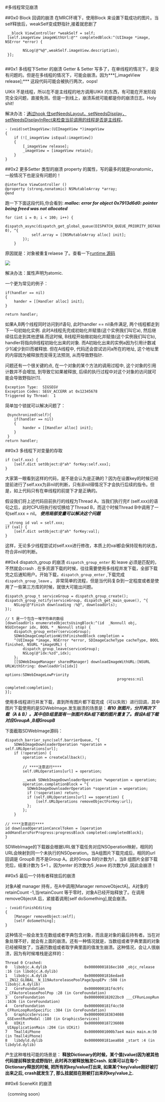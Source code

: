 

#多线程常见崩溃

##0x0 Block 回调的崩溃
在MRC环境下，使用Block 来设置下载成功的图片。当self释放后，weakSelf变成野指针,接着就悲剧了

```
 __block ViewController *weakSelf = self;
 [self.imageView imageWithUrl:@"" completedBlock:^(UIImage *image, NSError *error) {
        
        NSLog(@"%@",weakSelf.imageView.description);
 }];
 
```

##0x1 多线程下Setter 的崩溃
Getter & Setter 写多了，在单线程的情况下，是没有问题的。但是在多线程的情况下，可能会崩溃。因为***[_imageView release];*** 这段代码可能会被执行两次，oops!

UIKit 不是线程，所以在不是主线程的地方调用UIKit 的东西，有可能在开发阶段完全没问题，直接免测。但是一到线上，崩溃系统可能都是你的崩溃日志。Holy shit!

解决办法：[通过hook 住setNeedsLayout，setNeedsDisplay，setNeedsDisplayInRect来检查当前调用的线程是否是主线程](https://gist.github.com/steipete/5664345)。


```
- (void)setImageView:(UIImageView *)imageView
{
    if (![_imageView isEqual:imageView])
    {
        [_imageView release];
        _imageView = [imageView retain];
    }
}

```


##0x2 更多Setter 类型的崩溃
property 的属性，写的最多的就是nonatomic，一般情况下也是没有问题的！

```
@interface ViewController ()
@property (strong,nonatomic) NSMutableArray *array;
@end

```

跑一下下面这段代码,你会看到:
***malloc: error for object 0x7913d6d0: pointer being freed was not allocated***

```
for (int i = 0; i < 100; i++) {
        dispatch_async(dispatch_get_global_queue(DISPATCH_QUEUE_PRIORITY_DEFAULT, 0), ^{
            self.array = [[NSMutableArray alloc] init];
        });
    }    
```

原因就是：对象被重复relaese 了。查看一下[runtime 源码](https://github.com/opensource-apple/objc4/blob/master/runtime/objc-accessors.mm)

![](./1.png)

解决办法：属性声明为atomic.

一个更为常见的例子：

```
if(handler == nil)
{
	hander = [[Handler alloc] init];
}

return handler;
```

如果A,B两个线程同时访问到if语句, 此时handler == nil条件满足, 两个线程都走到下一句初始化实例.
此时A线程先完成初始化并赋值(这个实例我们叫它a), 然后继续往后走到其他逻辑.而这时候, B线程开始做初始化并赋值(这个实例我们叫它b), handler将指向B线程初始化出来的对象. 而A初始化出来的实例a因为引用计数减少1(减少到0)而被释放. 但在A线程中, 代码还会尝试访问a所在的地址, 这个地址里的内容因为被释放而变得无法预测, 从而导致野指针.

问题还有一个很关键的点, 在一个对象的某个方法的调用过程中, 这个对象的引用计数并不会增加, 到导致它如果被释放, 后续的执行过程中对这个对象的访问就可能会导致野指针[1].

```
Exception Type:  SIGSEGV
Exception Codes: SEGV_ACCERR at 0x12345678
Triggered by Thread:  1
```

简单加个锁就可以解决问题了：

```
 @synchronized(self){
 	if(handler == nil)
	{
		hander = [[Handler alloc] init];
	}
 }
return handler;
```


##0x3 多线程下对变量的存取
```
if (self.xxx) {
    [self.dict setObject:@"ah" forKey:self.xxx];
}
```

大家第一眼看到这样的代码，是不是会认为是正确的？因为在设置key的时候已经提前进行了self.xxx为非nil的判断，只有非nil得情况下才会执行后续的指令。但是，如上代码只有在单线程的前提下才是正确的。

假设我们将上述代码目前执行的线程为Thread A，当我们执行完if (self.xxx)的语句之后，此时CPU将执行权切换给了Thread B，而这个时候Thread B中调用了一句self.xxx = nil。 ***使用局部变量可以解决这个问题***

```
__strong id val = self.xxx;
if (val) {
    [self.dict setObject:@"ah" forKey:val];
}
```

这样，无论多少线程尝试对self.xxx进行修改，本质上的val都会保持现有的状态，符合非nil的判断。

##0x4 dispatch_group 的崩溃
```dispatch_group_enter``` 和 leave 必须是匹配的，不然就会crash . 在多资源下载的时候，往往需要使用多线程并发下载，全部下载完之后通知用户。开始下载，```dispatch_group_enter``` ,下载完成```dispatch_group_leave``` 。 非常简单的流程，但是当代码复杂到一定程度或者是使用了一些第三方库的时候，就很大可能出问题。


```
dispatch_group_t serviceGroup = dispatch_group_create();
dispatch_group_notify(serviceGroup, dispatch_get_main_queue(), ^{
    NSLog(@"Finish downloading :%@", downloadUrls);
});

// t 是一个包含一堆字符串的数组 
[downloadUrls enumerateObjectsUsingBlock:^(id  _Nonnull obj, NSUInteger idx, BOOL * _Nonnull stop) {
    dispatch_group_enter(serviceGroup);
    SDWebImageCompletionWithFinishedBlock completion =
    ^(UIImage *image, NSError *error, SDImageCacheType cacheType, BOOL finished, NSURL *imageURL) {
        dispatch_group_leave(serviceGroup);
        NSLog(@"idx:%zd",idx);
    };
    [[SDWebImageManager sharedManager] downloadImageWithURL:[NSURL URLWithString: downloadUrls[idx]]
                                                    options:SDWebImageLowPriority
                                                   progress:nil
                                                  completed:completion];
}];
```

使用多线程进行并发下载，直到所有图片都下载完成（可以失败）进行回调，其中图片下载使用的是SDWebImage.发生崩溃的场景是：***有10 张图片，分开两次下载（A & B）。其中在B组里面有一张图片和A组下载的图片重复了。假设A组下载对应GroupA ,B组GroupB***


下面截取SDWebImage源码：

```
dispatch_barrier_sync(self.barrierQueue, ^{
    SDWebImageDownloaderOperation *operation = self.URLOperations[url];
    if (!operation) {
        operation = createCallback();

        // ****注意这行****
        self.URLOperations[url] = operation;

        __weak SDWebImageDownloaderOperation *woperation = operation;
        operation.completionBlock = ^{
          SDWebImageDownloaderOperation *soperation = woperation;
          if (!soperation) return;
          if (self.URLOperations[url] == soperation) {
              [self.URLOperations removeObjectForKey:url];
          };
        };
    }

// ****注意这行****
id downloadOperationCancelToken = [operation addHandlersForProgress:progressBlock completed:completedBlock];
}
```
SDWebImage的下载器会根据URL做下载任务对应NSOperation映射，相同的URL会映射到同一个未执行的NSOperation。当A组图片下载完成后，相同的url 回调是 GroupB 而不是Group A。此时Group B的计数为1 。当B 组图片全部下载完后，结束计数为 5+1 。因为enter 的次数为5 ,leave 的次数为6 ,因此会崩溃！


##0x5 最后一个持有者释放后的崩溃

对象A被 manager 持有，在A中调用[Manager removeObjectA]。A对象的retainCount -1,当retainCount 等于零时，对象A已经开始释放了。在调用removeObjectA 后，紧接着调用[self doSomething],就会崩溃。

```
- (void)finishEditing
{
	[Manager removeObject:self];
	[self doSomething];
}

```
这种情况一般会发生在数组或者字典包含对象，而且是对象的最后持有者。当在对象处理不好，就会有上面的崩溃。还有一种情况就是，当数组或者字典里面的对象已经被释放了，当遍历数组或者取字典里面的值发生崩溃。这种情况，会让人很崩溃，因为有时候堆栈是这样的：


```
Thread 0 Crashed:
0   libobjc.A.dylib                 0x00000001816ec160 _objc_release :16 (in libobjc.A.dylib)
1   libobjc.A.dylib                 0x00000001816edae8 __ZN12_GLOBAL__N_119AutoreleasePoolPage3popEPv :508 (in libobjc.A.dylib)
2   CoreFoundation                  0x0000000181f4c9fc __CFAutoreleasePoolPop :28 (in CoreFoundation)
3   CoreFoundation                  0x0000000182022bc0 ___CFRunLoopRun :1636 (in CoreFoundation)
4   CoreFoundation                  0x0000000181f4cc50 _CFRunLoopRunSpecific :384 (in CoreFoundation)
5   GraphicsServices                0x0000000183834088 _GSEventRunModal :180 (in GraphicsServices)
6   UIKit                           0x0000000187236088 _UIApplicationMain :204 (in UIKit)
7   Tmall4iPhone                    0x00000001000b7ae4 main main.m:50 (in Tmall4iPhone)
8   libdyld.dylib                   0x0000000181aea8b8 _start :4 (in libdyld.dylib)

```
产生这种堆栈可能的场景是：
**释放Dictionary的时候，某个值(value)因为被其他代码提前释放变成野指针, 此时再次被释放触发Crash. 如果可以在每个Dictionary释放的时候, 把所有的key/value打出来, 如果某个key/value刚好被打出来之后, crash就发生了, 那么挂就挂在刚被打出来的key/value上.**


##0x6 SceneKit 的崩溃

（comning soon）